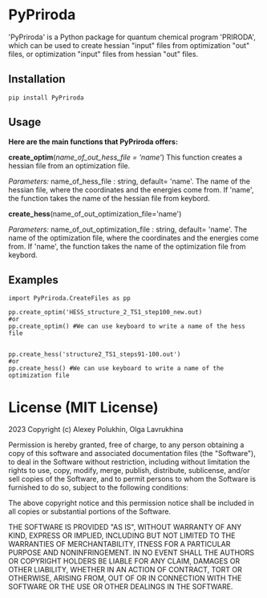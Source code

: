 # PyPriroda

'PyPriroda' is a Python package for quantum chemical program 'PRIRODA', which can be used to create hessian "input" files from optimization "out" files, or optimization "input" files from hessian "out" files.

## Installation

```
pip install PyPriroda
```
## Usage

**Here are the main functions that PyPriroda offers:**

__create_optim__(_name_of_out_hess_file = 'name'_)
This  function creates a hessian file from an optimization file.

_Parameters:_
name_of_hess_file : string, default= 'name'. The name of the hessian file, where the coordinates and the energies come from. 
If 'name', the function takes the name of the hessian file from keybord.

__create_hess__(name_of_out_optimization_file='name')

_Parameters:_
name_of_out_optimization_file : string, default= 'name'. 
The name of the optimization file, where the coordinates and the energies come from.
If 'name', the function takes the name of the optimization file from keybord.

## Examples

```
import PyPriroda.CreateFiles as pp

pp.create_optim('HESS_structure_2_TS1_step100_new.out)
#or
pp.create_optim() #We can use keyboard to write a name of the hess file


pp.create_hess('structure2_TS1_steps91-100.out')
#or 
pp.create_hess() #We can use keyboard to write a name of the optimization file
```

# License (MIT License)
2023 Copyright (c) Alexey Polukhin, Olga Lavrukhina

Permission is hereby granted, free of charge, to any person obtaining a copy
of this software and associated documentation files (the "Software"), to deal
in the Software without restriction, including without limitation the rights
to use, copy, modify, merge, publish, distribute, sublicense, and/or sell
copies of the Software, and to permit persons to whom the Software is
furnished to do so, subject to the following conditions:

The above copyright notice and this permission notice shall be included in all
copies or substantial portions of the Software.

THE SOFTWARE IS PROVIDED "AS IS", WITHOUT WARRANTY OF ANY KIND, EXPRESS OR IMPLIED, INCLUDING BUT NOT LIMITED TO THE WARRANTIES OF MERCHANTABILITY, ITNESS FOR A PARTICULAR PURPOSE AND NONINFRINGEMENT. IN NO EVENT SHALL THE AUTHORS OR COPYRIGHT HOLDERS BE LIABLE FOR ANY CLAIM, DAMAGES OR OTHER LIABILITY, WHETHER IN AN ACTION OF CONTRACT, TORT OR OTHERWISE, ARISING FROM, OUT OF OR IN CONNECTION WITH THE SOFTWARE OR THE USE OR OTHER DEALINGS IN THE
SOFTWARE.